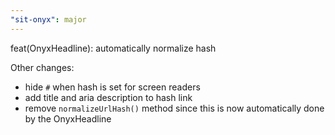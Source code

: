 ```yaml
---
"sit-onyx": major
---
```


feat(OnyxHeadline): automatically normalize hash

Other changes:

- hide `#` when hash is set for screen readers
- add title and aria description to hash link
- remove `normalizeUrlHash()` method since this is now automatically done by the OnyxHeadline
